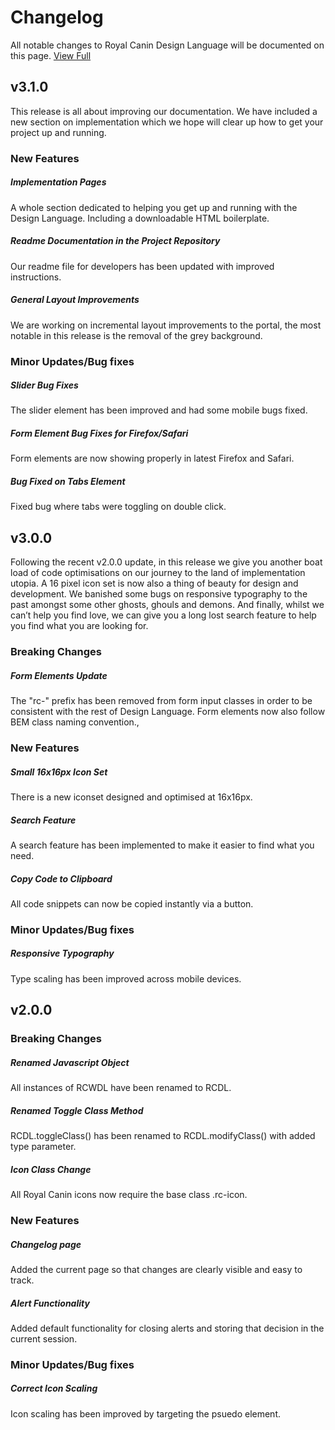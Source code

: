 
 # Changelog
All notable changes to Royal Canin Design Language will be documented on this page.
[View Full](http://developer.royalcanin.com/changelog.html)

 ## v3.1.0
This release is all about improving our documentation. We have included a new section on implementation which we hope will clear up how to get your project up and running.
 ### New Features
 ##### Implementation Pages
A whole section dedicated to helping you get up and running with the Design Language. Including a downloadable HTML boilerplate.
 ##### Readme Documentation in the Project Repository
Our readme file for developers has been updated with improved instructions.
 ##### General Layout Improvements
We are working on incremental layout improvements to the portal, the most notable in this release is the removal of the grey background.
 ### Minor Updates/Bug fixes
 ##### Slider Bug Fixes
The slider element has been improved and had some mobile bugs fixed.
 ##### Form Element Bug Fixes for Firefox/Safari
Form elements are now showing properly in latest Firefox and Safari.
 ##### Bug Fixed on Tabs Element
Fixed bug where tabs were toggling on double click.
 ## v3.0.0
Following the recent v2.0.0 update, in this release we give you another boat load of code optimisations on our journey to the land of implementation utopia. A 16 pixel icon set is now also a thing of beauty for design and development. We banished some bugs on responsive typography to the past amongst some other ghosts, ghouls and demons. And finally, whilst we can’t help you find love, we can give you a long lost search feature to help you find what you are looking for.
 ### Breaking Changes
 ##### Form Elements Update
The "rc-" prefix has been removed from form input classes in order to be consistent with the rest of Design Language. Form elements now also follow BEM class naming convention.,
 ### New Features
 ##### Small 16x16px Icon Set
There is a new iconset designed and optimised at 16x16px.
 ##### Search Feature
A search feature has been implemented to make it easier to find what you need.
 ##### Copy Code to Clipboard
All code snippets can now be copied instantly via a button.
 ### Minor Updates/Bug fixes
 ##### Responsive Typography
Type scaling has been improved across mobile devices.
 ## v2.0.0
 ### Breaking Changes
 ##### Renamed Javascript Object
All instances of RCWDL have been renamed to RCDL.
 ##### Renamed Toggle Class Method
RCDL.toggleClass() has been renamed to RCDL.modifyClass() with added type parameter.
 ##### Icon Class Change
All Royal Canin icons now require the base class .rc-icon.
 ### New Features
 ##### Changelog page
Added the current page so that changes are clearly visible and easy to track.
 ##### Alert Functionality
Added default functionality for closing alerts and storing that decision in the current session.
 ### Minor Updates/Bug fixes
 ##### Correct Icon Scaling
Icon scaling has been improved by targeting the psuedo element.